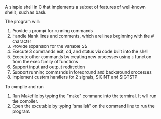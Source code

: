 A simple shell in C that implements a subset of features of well-known shells, such as bash. 

The program will:
1. Provide a prompt for running commands
2. Handle blank lines and comments, which are lines beginning with the # character
3. Provide expansion for the variable $$
4. Execute 3 commands exit, cd, and status via code built into the shell
5. Execute other commands by creating new processes using a function from the exec family of functions
6. Support input and output redirection
7. Support running commands in foreground and background processes
8. Implement custom handlers for 2 signals, SIGINT and SIGTSTP

To complie and run:
1. Run Makefile by typing the "make" command into the terminal. It will run the compiler.
2. Open the excutable by typing "smallsh" on the command line to run the program.

